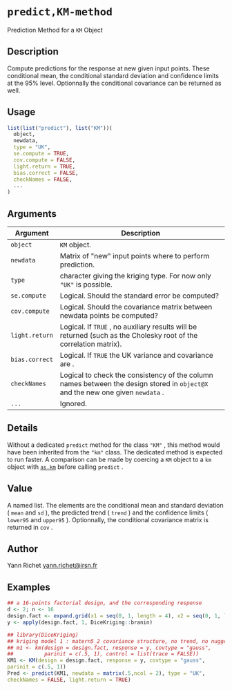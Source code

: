 # `predict,KM-method`

Prediction Method for a `KM` Object


## Description

Compute predictions for the response at new given input
 points. These conditional mean, the conditional standard deviation
 and confidence limits at the 95% level. Optionnally the
 conditional covariance can be returned as well.


## Usage

```r
list(list("predict"), list("KM"))(
  object,
  newdata,
  type = "UK",
  se.compute = TRUE,
  cov.compute = FALSE,
  light.return = TRUE,
  bias.correct = FALSE,
  checkNames = FALSE,
  ...
)
```


## Arguments

Argument      |Description
------------- |----------------
`object`     |     `KM` object.
`newdata`     |     Matrix of "new" input points where to perform prediction.
`type`     |     character giving the kriging type. For now only `"UK"` is possible.
`se.compute`     |     Logical. Should the standard error be computed?
`cov.compute`     |     Logical. Should the covariance matrix between newdata points be computed?
`light.return`     |     Logical. If `TRUE` , no auxiliary results will be returned (such as the Cholesky root of the correlation matrix).
`bias.correct`     |     Logical. If `TRUE` the UK variance and covariance are .
`checkNames`     |     Logical to check the consistency of the column names between the design stored in `object@X` and the new one given `newdata` .
`...`     |     Ignored.


## Details

Without a dedicated `predict` method for the class
 `"KM"` , this method would have been inherited from the
 `"km"` class. The dedicated method is expected to run faster.
 A comparison can be made by coercing a `KM` object to a
 `km` object with [`as.km`](#as.km) before calling
 `predict` .


## Value

A named list. The elements are the conditional mean and
 standard deviation ( `mean` and `sd` ), the predicted
 trend ( `trend` ) and the confidence limits ( `lower95` 
 and `upper95` ). Optionnally, the conditional covariance matrix
 is returned in `cov` .


## Author

Yann Richet yann.richet@irsn.fr


## Examples

```r
## a 16-points factorial design, and the corresponding response
d <- 2; n <- 16
design.fact <- expand.grid(x1 = seq(0, 1, length = 4), x2 = seq(0, 1, length = 4))
y <- apply(design.fact, 1, DiceKriging::branin)

## library(DiceKriging)
## kriging model 1 : matern5_2 covariance structure, no trend, no nugget
## m1 <- km(design = design.fact, response = y, covtype = "gauss",
##          parinit = c(.5, 1), control = list(trace = FALSE))
KM1 <- KM(design = design.fact, response = y, covtype = "gauss",
parinit = c(.5, 1))
Pred <- predict(KM1, newdata = matrix(.5,ncol = 2), type = "UK",
checkNames = FALSE, light.return = TRUE)
```



